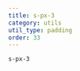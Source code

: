 ```yaml
---
title: s-px-3
category: utils
util_type: padding
order: 33
---
```

<div class="s-px-3">
  <code>s-px-3</code>
</div>